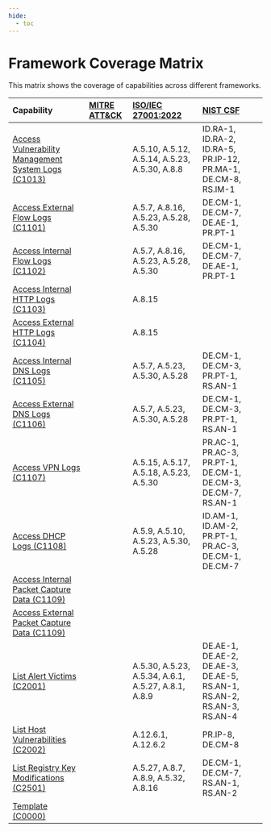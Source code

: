 ```yaml
---
hide:
  - toc
---
```


# Framework Coverage Matrix

This matrix shows the coverage of capabilities across different frameworks.

| Capability | [MITRE ATT&CK](../frameworks/F0001.md) | [ISO/IEC 27001:2022](../frameworks/F0002.md) | [NIST CSF](../frameworks/F0003.md) |
| :--- | :--- | :--- | :--- |
| [Access Vulnerability Management System Logs (C1013)](../capability/C1013.md) |  | A.5.10, A.5.12, A.5.14, A.5.23, A.5.30, A.8.8 | ID.RA-1, ID.RA-2, ID.RA-5, PR.IP-12, PR.MA-1, DE.CM-8, RS.IM-1 |
| [Access External Flow Logs (C1101)](../capability/C1101.md) |  | A.5.7, A.8.16, A.5.23, A.5.28, A.5.30 | DE.CM-1, DE.CM-7, DE.AE-1, PR.PT-1 |
| [Access Internal Flow Logs (C1102)](../capability/C1102.md) |  | A.5.7, A.8.16, A.5.23, A.5.28, A.5.30 | DE.CM-1, DE.CM-7, DE.AE-1, PR.PT-1 |
| [Access Internal HTTP Logs (C1103)](../capability/C1103.md) |  | A.8.15 |  |
| [Access External HTTP Logs (C1104)](../capability/C1104.md) |  | A.8.15 |  |
| [Access Internal DNS Logs (C1105)](../capability/C1105.md) |  | A.5.7, A.5.23, A.5.30, A.5.28 | DE.CM-1, DE.CM-3, PR.PT-1, RS.AN-1 |
| [Access External DNS Logs (C1106)](../capability/C1106.md) |  | A.5.7, A.5.23, A.5.30, A.5.28 | DE.CM-1, DE.CM-3, PR.PT-1, RS.AN-1 |
| [Access VPN Logs (C1107)](../capability/C1107.md) |  | A.5.15, A.5.17, A.5.18, A.5.23, A.5.30 | PR.AC-1, PR.AC-3, PR.PT-1, DE.CM-1, DE.CM-3, DE.CM-7, RS.AN-1 |
| [Access DHCP Logs (C1108)](../capability/C1108.md) |  | A.5.9, A.5.10, A.5.23, A.5.30, A.5.28 | ID.AM-1, ID.AM-2, PR.PT-1, PR.AC-3, DE.CM-1, DE.CM-7 |
| [Access Internal Packet Capture Data (C1109)](../capability/C1109.md) |  |  |  |
| [Access External Packet Capture Data (C1109)](../capability/C1109.md) |  |  |  |
| [List Alert Victims (C2001)](../capability/C2001.md) |  | A.5.30, A.5.23, A.5.34, A.6.1, A.5.27, A.8.1, A.8.9 | DE.AE-1, DE.AE-2, DE.AE-3, DE.AE-5, RS.AN-1, RS.AN-2, RS.AN-3, RS.AN-4 |
| [List Host Vulnerabilities (C2002)](../capability/C2002.md) |  | A.12.6.1, A.12.6.2 | PR.IP-8, DE.CM-8 |
| [List Registry Key Modifications (C2501)](../capability/C2501.md) |  | A.5.27, A.8.7, A.8.9, A.5.32, A.8.16 | DE.CM-1, DE.CM-7, RS.AN-1, RS.AN-2 |
| [Template (C0000)](../capability/C0000.md) |  |  |  |